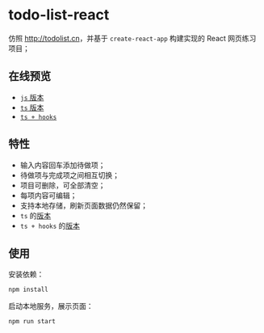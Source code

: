 # todo-list-react

仿照 <http://todolist.cn>，并基于 `create-react-app` 构建实现的 React 网页练习项目；

## 在线预览

- [`js` 版本](https://knightyun.github.io/todo-list-react)
- [`ts` 版本](https://knightyun.github.io/todo-list-react/todo-list-react-ts/index.html)
- [`ts + hooks`](https://knightyun.github.io/todo-list-react/todo-list-react-ts-hooks/index.html)

## 特性

- 输入内容回车添加待做项；
- 待做项与完成项之间相互切换；
- 项目可删除，可全部清空；
- 每项内容可编辑；
- 支持本地存储，刷新页面数据仍然保留；
- `ts` 的[版本](./packages/todo-list-react-ts)
- `ts + hooks` 的[版本](./packages/todo-list-react-ts-hooks)

## 使用

安装依赖：
```sh
npm install
```

启动本地服务，展示页面：
```sh
npm run start
```